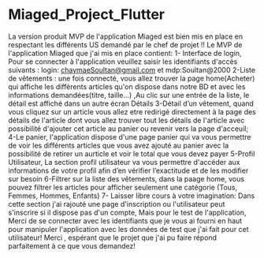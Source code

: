 # Miaged_Project_Flutter
La version produit MVP de l'application Miaged est bien mis en place en respectant les différents US demandé par le chef de projet !!
Le MVP de l'application Miaged que j'ai mis en place contient:
1- Interface de login, Pour se connecter à l'application veuillez saisir les identifiants d'accès suivants : login: chaymaeSoultan@gmail.com et mdp:Soultan@2000
2-Liste de vêtements : une fois connecté, vous allez trouver la page home(Acheter) qui affiche les différents articles qu'on dispose dans notre BD et avec les informations demandées(titre, taille...) ,Au clic sur une entrée de la liste, le détail est affiché dans un autre écran Détails
3-Détail d’un vêtement, quand vous cliquez sur un article vous allez etre redirigé directement à la page des détails de l'article dont vous allez trouver tout les détails de l'article avec possibilité d'ajouter cet article au panier ou revenir vers la page d'acceuil; 
4-Le panier, l'application dispose d'une page panier qui va vous permettre de voir les différents articles que vous avez ajouté au panier avec la possibilité de retirer un aurticle et voir le total que vous devez payer
5-Profil Utilisateur, La section profil utilisateur va vous permettre d'accéder aux informations de votre profil afin d’en vérifier l’exactitude et de les modifier sur besoin
6-Filtrer sur la liste des vêtements, dans la paage home, vous pouvez filtrer les articles pour afficher seulement une catégorie (Tous, Femmes, Hommes, Enfants)
7- Laisser libre cours à votre imagination: Dans cette section j'ai rajouté une page d'inscription ou l'utilisateur peut s'inscrire si il dispose pas d'un compte, Mais pour le test de l'application, Merci de se connecter avec les identifiants que je vous ai fourni en haut pour manipuler l'application avec les données de test que j'ai fait pour cet utilisateur!
Merci , espérant que le projet que j'ai pu faire répond parfaitement à ce que vous demandez!
